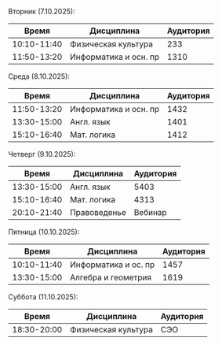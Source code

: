  Вторник (7.10.2025):
 
 | Время       | Дисциплина           | Аудитория |
 | ----------- | -------------------- | --------- |
 | 10:10-11:40 | Физическая культура  | 233       |
 | 11:50-13:20 | Информатика и осн. пр| 1310      |

 
 Среда (8.10.2025):

 | Время       | Дисциплина           | Аудитория |
 | ----------- | -------------------- | --------- |
 | 11:50-13:20 | Информатика и осн. пр| 1432      |
 | 13:30-15:00 | Англ. язык           | 1401      |
 | 15:10-16:40 | Мат. логика          | 1412      |
 

  Четверг (9.10.2025):

 | Время       | Дисциплина           | Аудитория |
 | ----------- | -------------------- | --------- |
 | 13:30-15:00 | Англ. язык           | 5403      |
 | 15:10-16:40 | Мат. логика          | 4313      |
 | 20:10-21:40 | Правоведенье         | Вебинар   |


  Пятница (10.10.2025):

 | Время       | Дисциплина           | Аудитория |
 | ----------- | -------------------- | --------- |
 | 10:10-11:40 | Информатика и ос. пр | 1457      |
 | 13:30-15:00 | Алгебра и геометрия  | 1619      |


  Суббота (11.10.2025):

 | Время       | Дисциплина           | Аудитория |
 | ----------- | -------------------- | --------- |
 | 18:30-20:00 | Физическая культура  | СЭО       |
